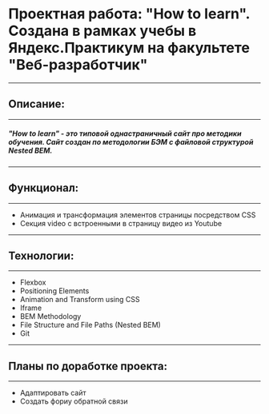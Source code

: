 # Проектная работа: "How to learn". Создана в рамках учебы в Яндекс.Практикум на факультете "Веб-разработчик"
____
  ## Описание:
  ___
  ##### "How to learn" - это типовой однастраничный сайт про методики обучения. Сайт создан по методологии БЭМ с файловой структурой Nested BEM.
  ___
  ## Функционал:
  ___
  * Анимация и трансформация элементов страницы посредством CSS
  * Секция video с встроенными в страницу видео из Youtube
  ___
  ## Технологии:
  ___
  * Flexbox
  * Positioning Elements
  * Animation and Transform using CSS
  * Iframe
  * BEM Methodology
  * File Structure and File Paths (Nested BEM)
  * Git
  ___
  ## Планы по доработке проекта:
  ___
  * Адаптировать сайт
  * Создать фориу обратной связи
